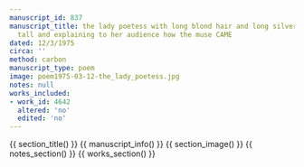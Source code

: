 ```yaml
---
manuscript_id: 837
manuscript_title: the lady poetess with long blond hair and long silver gown, standing
  tall and explaining to her audience how the muse CAME
dated: 12/3/1975
circa: ''
method: carbon
manuscript_type: poem
image: poem1975-03-12-the_lady_poetess.jpg
notes: null
works_included:
- work_id: 4642
  altered: 'no'
  edited: 'no'
---
```


{{ section_title() }}
{{ manuscript_info() }}
{{ section_image() }}
{{ notes_section() }}
{{ works_section() }}
